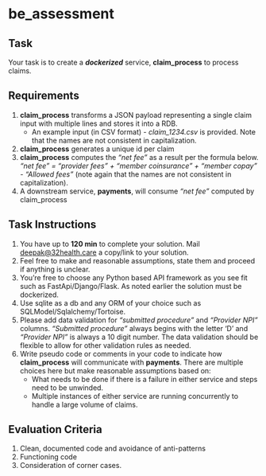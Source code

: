 # be_assessment

## Task
Your task is to create a **_dockerized_** service, **claim_process**  to process claims. 

## Requirements
1. **claim_process** transforms a JSON payload representing a single claim input with multiple lines and stores it into a RDB.
   - An example input (in CSV format) - *claim_1234.csv* is provided. Note that the names are not consistent in capitalization.
2. **claim_process** generates a unique id per claim
3. **claim_process** computes the *“net fee”* as a result per the formula below.
*“net fee” = “provider fees” + “member coinsurance” + “member copay” - “Allowed fees”* (note again that the names are not consistent in capitalization).
4. A downstream service, **payments**, will consume *“net fee”* computed by claim_process


## Task Instructions
1. You have up to **120 min** to complete your solution. Mail deepak@32health.care a copy/link to your solution.
2. Feel free to make and reasonable assumptions, state them and proceed if anything is unclear.
3. You’re free to choose any Python based API framework as you see fit such as FastApi/Django/Flask. As noted earlier the solution must be dockerized.
4. Use sqlite as a db and any ORM of your choice such as SQLModel/Sqlalchemy/Tortoise.
5. Please add data validation for *“submitted procedure”* and *“Provider NPI”* columns. *“Submitted procedure”* always begins with the letter ‘D’ and *“Provider NPI”* is always a 10 digit number. The data validation should be flexible to allow for other validation rules as needed.
6. Write pseudo code or comments in your code to indicate how **claim_process** will communicate with **payments**. There are multiple choices here but make reasonable assumptions based on:
   - What needs to be done if there is a failure in either service and steps need to be unwinded.
   - Multiple instances of either service are running concurrently to handle a large volume of claims.

## Evaluation Criteria
1. Clean, documented code and avoidance of anti-patterns
2. Functioning code
3. Consideration of corner cases.

